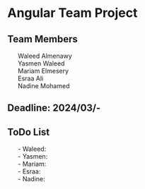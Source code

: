 <h1>Angular Team Project</h1>

<h2>Team Members</h2>

<ul>
    <il>Waleed Almenawy<br></il>
    <il>Yasmen Waleed<br></il>
    <il>Mariam Elmesery<br></il>
    <il>Esraa Ali<br></il>
    <il>Nadine Mohamed<br></il>
</ul>

<h2>Deadline: 2024/03/-</h2>

<h2>ToDo List</h2>

<ul>
    <il>
        - Waleed:  <br>
    </il>
    <il>
        - Yasmen: <br>
    </il>
    <il>
        - Mariam: <br>
    </il>
    <il>
        - Esraa: <br>
    </il>
    <il>
        - Nadine: <br>
    </il>
</ul>

